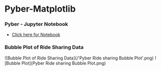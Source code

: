 # Pyber-Matplotlib
### Pyber - Jupyter Notebook
* [Click here for Notebook](/Pyber_starter.ipynb)
### Bubble Plot of Ride Sharing Data
![Bubble Plot of Ride Sharing Data](/'Pyber Ride sharing Bubble Plot'.png)
![Bubble Plot](Pyber Ride sharing Bubble Plot.png)
